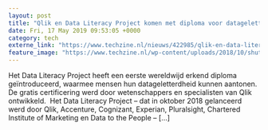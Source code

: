 ```yaml
---
layout: post
title: "Qlik en Data Literacy Project komen met diploma voor datageletterdheid"
date: Fri, 17 May 2019 09:53:05 +0000
category: tech
externe_link: "https://www.techzine.nl/nieuws/422985/qlik-en-data-literacy-project-komen-met-diploma-voor-datageletterdheid.html"
feature_image: "https://www.techzine.nl/wp-content/uploads/2018/10/shutterstock_1023548617.jpg"
---
```


Het Data Literacy Project heeft een eerste wereldwijd erkend diploma geïntroduceerd, waarmee mensen hun datageletterdheid kunnen aantonen. De gratis certificering werd door wetenschappers en specialisten van Qlik ontwikkeld.  Het Data Literacy Project &#8211; dat in oktober 2018 gelanceerd werd door Qlik, Accenture, Cognizant, Experian, Pluralsight, Chartered Institute of Marketing en Data to the People &#8211; [&#8230;]
